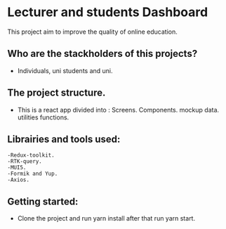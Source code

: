 # Lecturer and students Dashboard

This project aim to improve the quality of online education.

## Who are the stackholders of this projects?

- Individuals, uni students and uni.

## The project structure.

- This is a react app divided into :
  Screens.
  Components.
  mockup data.
  utilities functions.

## Librairies and tools used:

    -Redux-toolkit.
    -RTK-query.
    -MUI5.
    -Formik and Yup.
    -Axios.

## Getting started:

- Clone the project and run yarn install after that run yarn start.
